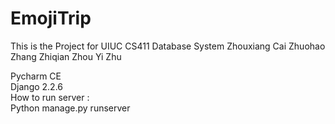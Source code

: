 # EmojiTrip
This is the Project for UIUC CS411 Database System
Zhouxiang Cai
Zhuohao Zhang
Zhiqian Zhou
Yi Zhu

Pycharm CE  
Django 2.2.6  
How to run server :  
Python manage.py runserver
